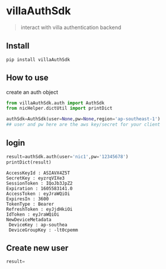 # villaAuthSdk
> interact with villa authentication backend


## Install

`pip install villaAuthSdk`

## How to use

create an auth object

```python
from villaAuthSdk.auth import AuthSdk
from nicHelper.dictUtil import printDict
```

```python
authSdk=AuthSdk(user=None,pw=None,region='ap-southeast-1')
## user and pw here are the aws key/secret for your client
```

## login

```python
result=authSdk.auth(user='nic1',pw='12345678')
printDict(result)
```

    AccessKeyId : ASIAVX4Z5T
    SecretKey : eyzrqVIXe3
    SessionToken : IQoJb3JpZ2
    Expiration : 1605583141.0
    AccessToken : eyJraWQiOi
    ExpiresIn : 3600
    TokenType : Bearer
    RefreshToken : eyJjdHkiOi
    IdToken : eyJraWQiOi
    NewDeviceMetadata
     DeviceKey : ap-southea
     DeviceGroupKey : -lt0cpemm


## Create new user

```python
result=
```
